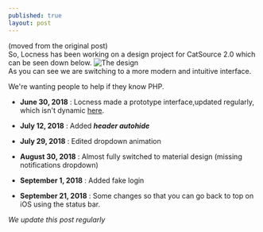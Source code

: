 ```yaml
---
published: true
layout: post
---
```

(moved from the original post)  
So, Locness has been working on a design project for CatSource 2.0 which can be seen down below.
![The design]({{site.baseurl}}/images/csourcedesign.png)  
As you can see we are switching to a more modern and intuitive interface.

We're wanting people to help if they know PHP.

- **June 30, 2018** : Locness made a prototype interface,updated regularly, which isn't dynamic [here](https://thimbleprojects.org/locness/511071).

- **July 12, 2018** : Added **_header autohide_**

- **July 29, 2018** : Edited dropdown animation

- **August 30, 2018** : Almost fully switched to material design (missing notifications dropdown)

- **September 1, 2018** : Added fake login

- **September 21, 2018** : Some changes so that you can go back to top on iOS using the status bar.

_We update this post regularly_
